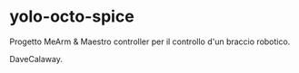 # yolo-octo-spice
Progetto MeArm & Maestro controller per il controllo d'un braccio robotico.

DaveCalaway.
